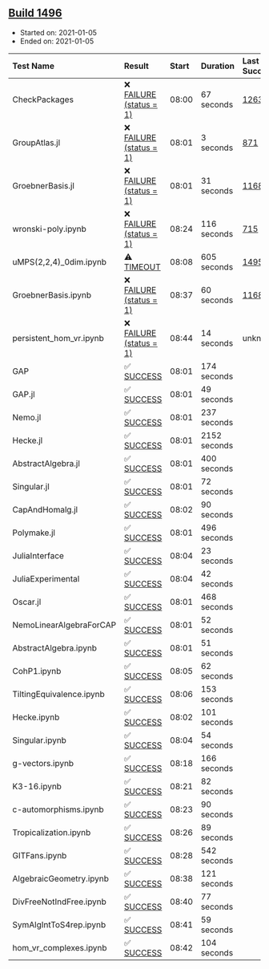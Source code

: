 ## [Build 1496](https://oscarci.mathematik.uni-kl.de/job/oscar-stable/1496/)

* Started on: 2021-01-05
* Ended on: 2021-01-05

| Test Name    | Result | Start | Duration | Last Success | First Failure |
|:-------------|:-------|:------|:---------|:-------------|:--------------|
| CheckPackages | ❌ [FAILURE (status = 1)](https://oscarci.mathematik.uni-kl.de/job/oscar-stable/1496/artifact/logs/build-1496/CheckPackages.log) | 08:00 | 67 seconds | [1263](https://oscarci.mathematik.uni-kl.de/job/oscar-stable/1263/) | [1264](https://oscarci.mathematik.uni-kl.de/job/oscar-stable/1264/) |
| GroupAtlas.jl | ❌ [FAILURE (status = 1)](https://oscarci.mathematik.uni-kl.de/job/oscar-stable/1496/artifact/logs/build-1496/GroupAtlas.jl.log) | 08:01 | 3 seconds | [871](https://oscarci.mathematik.uni-kl.de/job/oscar-stable/871/) | [872](https://oscarci.mathematik.uni-kl.de/job/oscar-stable/872/) |
| GroebnerBasis.jl | ❌ [FAILURE (status = 1)](https://oscarci.mathematik.uni-kl.de/job/oscar-stable/1496/artifact/logs/build-1496/GroebnerBasis.jl.log) | 08:01 | 31 seconds | [1168](https://oscarci.mathematik.uni-kl.de/job/oscar-stable/1168/) | [1169](https://oscarci.mathematik.uni-kl.de/job/oscar-stable/1169/) |
| wronski-poly.ipynb | ❌ [FAILURE (status = 1)](https://oscarci.mathematik.uni-kl.de/job/oscar-stable/1496/artifact/logs/build-1496/wronski-poly.ipynb.log) | 08:24 | 116 seconds | [715](https://oscarci.mathematik.uni-kl.de/job/oscar-stable/715/) | [716](https://oscarci.mathematik.uni-kl.de/job/oscar-stable/716/) |
| uMPS(2,2,4)_0dim.ipynb | ⚠ [TIMEOUT](https://oscarci.mathematik.uni-kl.de/job/oscar-stable/1496/artifact/logs/build-1496/uMPS-2-2-4-_0dim.ipynb.log) | 08:08 | 605 seconds | [1495](https://oscarci.mathematik.uni-kl.de/job/oscar-stable/1495/) | [1496](https://oscarci.mathematik.uni-kl.de/job/oscar-stable/1496/) |
| GroebnerBasis.ipynb | ❌ [FAILURE (status = 1)](https://oscarci.mathematik.uni-kl.de/job/oscar-stable/1496/artifact/logs/build-1496/GroebnerBasis.ipynb.log) | 08:37 | 60 seconds | [1168](https://oscarci.mathematik.uni-kl.de/job/oscar-stable/1168/) | [1169](https://oscarci.mathematik.uni-kl.de/job/oscar-stable/1169/) |
| persistent_hom_vr.ipynb | ❌ [FAILURE (status = 1)](https://oscarci.mathematik.uni-kl.de/job/oscar-stable/1496/artifact/logs/build-1496/persistent_hom_vr.ipynb.log) | 08:44 | 14 seconds | unknown | unknown |
| GAP | ✅ [SUCCESS](https://oscarci.mathematik.uni-kl.de/job/oscar-stable/1496/artifact/logs/build-1496/GAP.log) | 08:01 | 174 seconds |  |  |
| GAP.jl | ✅ [SUCCESS](https://oscarci.mathematik.uni-kl.de/job/oscar-stable/1496/artifact/logs/build-1496/GAP.jl.log) | 08:01 | 49 seconds |  |  |
| Nemo.jl | ✅ [SUCCESS](https://oscarci.mathematik.uni-kl.de/job/oscar-stable/1496/artifact/logs/build-1496/Nemo.jl.log) | 08:01 | 237 seconds |  |  |
| Hecke.jl | ✅ [SUCCESS](https://oscarci.mathematik.uni-kl.de/job/oscar-stable/1496/artifact/logs/build-1496/Hecke.jl.log) | 08:01 | 2152 seconds |  |  |
| AbstractAlgebra.jl | ✅ [SUCCESS](https://oscarci.mathematik.uni-kl.de/job/oscar-stable/1496/artifact/logs/build-1496/AbstractAlgebra.jl.log) | 08:01 | 400 seconds |  |  |
| Singular.jl | ✅ [SUCCESS](https://oscarci.mathematik.uni-kl.de/job/oscar-stable/1496/artifact/logs/build-1496/Singular.jl.log) | 08:01 | 72 seconds |  |  |
| CapAndHomalg.jl | ✅ [SUCCESS](https://oscarci.mathematik.uni-kl.de/job/oscar-stable/1496/artifact/logs/build-1496/CapAndHomalg.jl.log) | 08:02 | 90 seconds |  |  |
| Polymake.jl | ✅ [SUCCESS](https://oscarci.mathematik.uni-kl.de/job/oscar-stable/1496/artifact/logs/build-1496/Polymake.jl.log) | 08:01 | 496 seconds |  |  |
| JuliaInterface | ✅ [SUCCESS](https://oscarci.mathematik.uni-kl.de/job/oscar-stable/1496/artifact/logs/build-1496/JuliaInterface.log) | 08:04 | 23 seconds |  |  |
| JuliaExperimental | ✅ [SUCCESS](https://oscarci.mathematik.uni-kl.de/job/oscar-stable/1496/artifact/logs/build-1496/JuliaExperimental.log) | 08:04 | 42 seconds |  |  |
| Oscar.jl | ✅ [SUCCESS](https://oscarci.mathematik.uni-kl.de/job/oscar-stable/1496/artifact/logs/build-1496/Oscar.jl.log) | 08:01 | 468 seconds |  |  |
| NemoLinearAlgebraForCAP | ✅ [SUCCESS](https://oscarci.mathematik.uni-kl.de/job/oscar-stable/1496/artifact/logs/build-1496/NemoLinearAlgebraForCAP.log) | 08:01 | 52 seconds |  |  |
| AbstractAlgebra.ipynb | ✅ [SUCCESS](https://oscarci.mathematik.uni-kl.de/job/oscar-stable/1496/artifact/logs/build-1496/AbstractAlgebra.ipynb.log) | 08:01 | 51 seconds |  |  |
| CohP1.ipynb | ✅ [SUCCESS](https://oscarci.mathematik.uni-kl.de/job/oscar-stable/1496/artifact/logs/build-1496/CohP1.ipynb.log) | 08:05 | 62 seconds |  |  |
| TiltingEquivalence.ipynb | ✅ [SUCCESS](https://oscarci.mathematik.uni-kl.de/job/oscar-stable/1496/artifact/logs/build-1496/TiltingEquivalence.ipynb.log) | 08:06 | 153 seconds |  |  |
| Hecke.ipynb | ✅ [SUCCESS](https://oscarci.mathematik.uni-kl.de/job/oscar-stable/1496/artifact/logs/build-1496/Hecke.ipynb.log) | 08:02 | 101 seconds |  |  |
| Singular.ipynb | ✅ [SUCCESS](https://oscarci.mathematik.uni-kl.de/job/oscar-stable/1496/artifact/logs/build-1496/Singular.ipynb.log) | 08:04 | 54 seconds |  |  |
| g-vectors.ipynb | ✅ [SUCCESS](https://oscarci.mathematik.uni-kl.de/job/oscar-stable/1496/artifact/logs/build-1496/g-vectors.ipynb.log) | 08:18 | 166 seconds |  |  |
| K3-16.ipynb | ✅ [SUCCESS](https://oscarci.mathematik.uni-kl.de/job/oscar-stable/1496/artifact/logs/build-1496/K3-16.ipynb.log) | 08:21 | 82 seconds |  |  |
| c-automorphisms.ipynb | ✅ [SUCCESS](https://oscarci.mathematik.uni-kl.de/job/oscar-stable/1496/artifact/logs/build-1496/c-automorphisms.ipynb.log) | 08:23 | 90 seconds |  |  |
| Tropicalization.ipynb | ✅ [SUCCESS](https://oscarci.mathematik.uni-kl.de/job/oscar-stable/1496/artifact/logs/build-1496/Tropicalization.ipynb.log) | 08:26 | 89 seconds |  |  |
| GITFans.ipynb | ✅ [SUCCESS](https://oscarci.mathematik.uni-kl.de/job/oscar-stable/1496/artifact/logs/build-1496/GITFans.ipynb.log) | 08:28 | 542 seconds |  |  |
| AlgebraicGeometry.ipynb | ✅ [SUCCESS](https://oscarci.mathematik.uni-kl.de/job/oscar-stable/1496/artifact/logs/build-1496/AlgebraicGeometry.ipynb.log) | 08:38 | 121 seconds |  |  |
| DivFreeNotIndFree.ipynb | ✅ [SUCCESS](https://oscarci.mathematik.uni-kl.de/job/oscar-stable/1496/artifact/logs/build-1496/DivFreeNotIndFree.ipynb.log) | 08:40 | 77 seconds |  |  |
| SymAlgIntToS4rep.ipynb | ✅ [SUCCESS](https://oscarci.mathematik.uni-kl.de/job/oscar-stable/1496/artifact/logs/build-1496/SymAlgIntToS4rep.ipynb.log) | 08:41 | 59 seconds |  |  |
| hom_vr_complexes.ipynb | ✅ [SUCCESS](https://oscarci.mathematik.uni-kl.de/job/oscar-stable/1496/artifact/logs/build-1496/hom_vr_complexes.ipynb.log) | 08:42 | 104 seconds |  |  |
